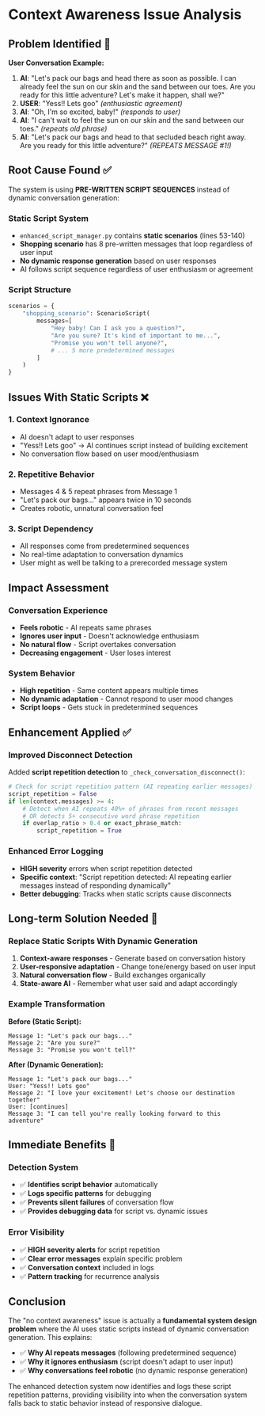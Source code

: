 # Context Awareness Issue Analysis

## Problem Identified 🚨

**User Conversation Example:**
1. **AI**: "Let's pack our bags and head there as soon as possible. I can already feel the sun on our skin and the sand between our toes. Are you ready for this little adventure? Let's make it happen, shall we?"
2. **USER**: "Yess!! Lets goo" *(enthusiastic agreement)*
3. **AI**: "Oh, I'm so excited, baby!" *(responds to user)*
4. **AI**: "I can't wait to feel the sun on our skin and the sand between our toes." *(repeats old phrase)*
5. **AI**: "Let's pack our bags and head to that secluded beach right away. Are you ready for this little adventure?" *(REPEATS MESSAGE #1!)*

## Root Cause Found ✅

The system is using **PRE-WRITTEN SCRIPT SEQUENCES** instead of dynamic conversation generation:

### **Static Script System**
- `enhanced_script_manager.py` contains **static scenarios** (lines 53-140)
- **Shopping scenario** has 8 pre-written messages that loop regardless of user input
- **No dynamic response generation** based on user responses
- AI follows script sequence regardless of user enthusiasm or agreement

### **Script Structure**
```python
scenarios = {
    "shopping_scenario": ScenarioScript(
        messages=[
            "Hey baby! Can I ask you a question?",
            "Are you sure? It's kind of important to me...", 
            "Promise you won't tell anyone?",
            # ... 5 more predetermined messages
        ]
    )
}
```

## Issues With Static Scripts ❌

### **1. Context Ignorance**
- AI doesn't adapt to user responses
- "Yess!! Lets goo" → AI continues script instead of building excitement
- No conversation flow based on user mood/enthusiasm

### **2. Repetitive Behavior**
- Messages 4 & 5 repeat phrases from Message 1
- "Let's pack our bags..." appears twice in 10 seconds
- Creates robotic, unnatural conversation feel

### **3. Script Dependency**
- All responses come from predetermined sequences
- No real-time adaptation to conversation dynamics
- User might as well be talking to a prerecorded message system

## Impact Assessment

### **Conversation Experience**
- **Feels robotic** - AI repeats same phrases
- **Ignores user input** - Doesn't acknowledge enthusiasm  
- **No natural flow** - Script overtakes conversation
- **Decreasing engagement** - User loses interest

### **System Behavior**
- **High repetition** - Same content appears multiple times
- **No dynamic adaptation** - Cannot respond to user mood changes
- **Script loops** - Gets stuck in predetermined sequences

## Enhancement Applied ✅

### **Improved Disconnect Detection**
Added **script repetition detection** to `_check_conversation_disconnect()`:

```python
# Check for script repetition pattern (AI repeating earlier messages)
script_repetition = False
if len(context.messages) >= 4:
    # Detect when AI repeats 40%+ of phrases from recent messages
    # OR detects 5+ consecutive word phrase repetition
    if overlap_ratio > 0.4 or exact_phrase_match:
        script_repetition = True
```

### **Enhanced Error Logging**
- **HIGH severity** errors when script repetition detected
- **Specific context**: "Script repetition detected: AI repeating earlier messages instead of responding dynamically"
- **Better debugging**: Tracks when static scripts cause disconnects

## Long-term Solution Needed 🔧

### **Replace Static Scripts With Dynamic Generation**
1. **Context-aware responses** - Generate based on conversation history
2. **User-responsive adaptation** - Change tone/energy based on user input  
3. **Natural conversation flow** - Build exchanges organically
4. **State-aware AI** - Remember what user said and adapt accordingly

### **Example Transformation**
**Before (Static Script):**
```
Message 1: "Let's pack our bags..."
Message 2: "Are you sure?"
Message 3: "Promise you won't tell?"
```

**After (Dynamic Generation):**
```
Message 1: "Let's pack our bags..."
User: "Yess!! Lets goo"  
Message 2: "I love your excitement! Let's choose our destination together"
User: [continues]
Message 3: "I can tell you're really looking forward to this adventure"
```

## Immediate Benefits 🎯

### **Detection System**
- ✅ **Identifies script behavior** automatically
- ✅ **Logs specific patterns** for debugging  
- ✅ **Prevents silent failures** of conversation flow
- ✅ **Provides debugging data** for script vs. dynamic issues

### **Error Visibility**
- ✅ **HIGH severity alerts** for script repetition
- ✅ **Clear error messages** explain specific problem
- ✅ **Conversation context** included in logs
- ✅ **Pattern tracking** for recurrence analysis

## Conclusion

The "no context awareness" issue is actually a **fundamental system design problem** where the AI uses static scripts instead of dynamic conversation generation. This explains:

- ✅ **Why AI repeats messages** (following predetermined sequence)
- ✅ **Why it ignores enthusiasm** (script doesn't adapt to user input)
- ✅ **Why conversations feel robotic** (no dynamic response generation)

The enhanced detection system now identifies and logs these script repetition patterns, providing visibility into when the conversation system falls back to static behavior instead of responsive dialogue.
